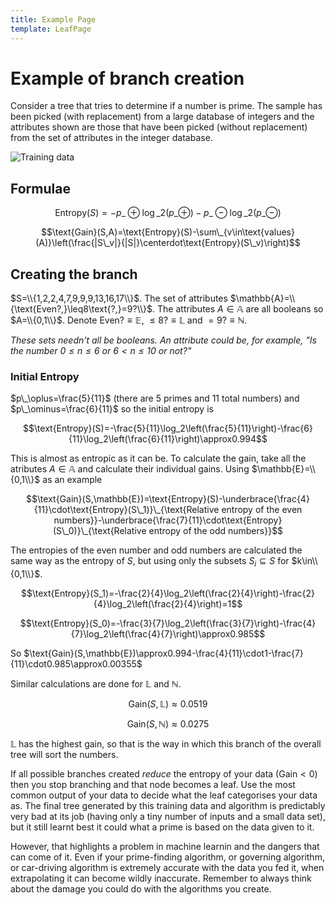 ```yaml
---
title: Example Page
template: LeafPage
---
```


# Example of branch creation

Consider a tree that tries to determine if a number is prime. The sample has been picked (with replacement) from a large database of integers and the attributes shown are those that have been picked (without replacement) from the set of attributes in the integer database.

![Training data](http://cueimps.soc.srcf.net/course/media/calliope/training-data.png)

<!---
Training data produced in TeX with the following code
\begin{tabular}{|l|l|l|l|l|}
	\hline
Number & Prime? & Even? & $\leq$8? & $=9$? \\ \hline
1 & N & N & Y & N \\
2 & Y & Y & Y & N \\
2 & Y & Y & Y & N \\
4 & N & Y & Y & N \\
7 & Y & N & Y & N \\
9 & N & N & N & Y \\
9 & N & N & N & Y \\
9 & N & N & N & Y \\
13 & Y & N & N & N \\
16 & N & Y & N & N \\
17 & Y & N & N & N \\
\hline
\end{tabular}
-->

## Formulae

$$\text{Entropy}(S)=-p\_\oplus\log\_2(p\_\oplus)-p\_\ominus\log\_2(p\_\ominus)$$

$$\text{Gain}(S,A)=\text{Entropy}(S)-\sum\_{v\in\text{values}(A)}\left(\frac{|S\_v|}{|S|}\centerdot\text{Entropy}(S\_v)\right)$$

## Creating the branch

$S=\\{1,2,2,4,7,9,9,9,13,16,17\\}$. The set of attributes $\mathbb{A}=\\{\text{Even?,}\leq8\text{?,}=9?\\}$. The attributes $A\in\mathbb{A}$ are all booleans so $A=\\{0,1\\}$. Denote $\text{Even?}\equiv\mathbb{E}$, $\leq8?\equiv\mathbb{L}$ and $=9?\equiv\mathbb{N}$.

*These sets needn't all be booleans. An attribute could be, for example, "Is the number $0\leq n\leq6$ or $6<n\leq 10$  or not?"*

### Initial Entropy

$p\_\oplus=\frac{5}{11}$ (there are $5$ primes and $11$ total numbers) and $p\_\ominus=\frac{6}{11}$ so the initial entropy is

$$\text{Entropy}(S)=-\frac{5}{11}\log_2\left(\frac{5}{11}\right)-\frac{6}{11}\log_2\left(\frac{6}{11}\right)\approx0.994$$

This is almost as entropic as it can be. To calculate the gain, take all the atributes $A\in\mathbb{A}$ and calculate their individual gains. Using $\mathbb{E}=\\{0,1\\}$ as an example

$$\text{Gain}(S,\mathbb{E})=\text{Entropy}(S)-\underbrace{\frac{4}{11}\cdot\text{Entropy}(S\_1)}\_{\text{Relative entropy of the even numbers}}-\underbrace{\frac{7}{11}\cdot\text{Entropy}(S\_0)}\_{\text{Relative entropy of the odd numbers}}$$

The entropies of the even number and odd numbers are calculated the same way as the entropy of $S$, but using only the subsets $S_i\subseteq S$ for $k\in\\{0,1\\}$.

$$\text{Entropy}(S_1)=-\frac{2}{4}\log_2\left(\frac{2}{4}\right)-\frac{2}{4}\log_2\left(\frac{2}{4}\right)=1$$

$$\text{Entropy}(S_0)=-\frac{3}{7}\log_2\left(\frac{3}{7}\right)-\frac{4}{7}\log_2\left(\frac{4}{7}\right)\approx0.985$$

So $\text{Gain}(S,\mathbb{E})\approx0.994-\frac{4}{11}\cdot1-\frac{7}{11}\cdot0.985\approx0.00355$

Similar calculations are done for $\mathbb{L}$ and $\mathbb{N}$.

$$\text{Gain}(S,\mathbb{L})\approx0.0519$$

$$\text{Gain}(S,\mathbb{N})\approx0.0275$$

$\mathbb{L}$ has the highest gain, so that is the way in which this branch of the overall tree will sort the numbers.

If all possible branches created *reduce* the entropy of your data $\left(\text{Gain}<0\right)$ then you stop branching and that node becomes a leaf. Use the most common output of your data to decide what the leaf categorises your data as. The final tree generated by this training data and algorithm is predictably very bad at its job (having only a tiny number of inputs and a small data set), but it still learnt best it could what a prime is based on the data given to it.

However, that highlights a problem in machine learnin and the dangers that can come of it. Even if your prime-finding algorithm, or governing algorithm, or car-driving algorithm is extremely accurate with the data you fed it, when extrapolating it can become wildly inaccurate. Remember to always think about the damage you could do with the algorithms you create.
